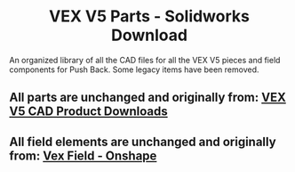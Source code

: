 <h1 align="center">VEX V5 Parts - Solidworks Download</h1>
An organized library of all the CAD files for all the VEX V5 pieces and field components for Push Back. Some legacy items have been removed.

<h2>All parts are unchanged and originally from: <a href="https://www.vexrobotics.com/catalogsearch/result/?q=__empty__&vex_site=cads&vex_m2_vexrobotics_cads%5BrefinementList%5D%5Bproduct_lines%5D%5B0%5D=VEX%20V5">VEX V5 CAD Product Downloads</p></a></h2>
<h2>All field elements are unchanged and originally from: <a href="https://cad.onshape.com/documents/e1a42bc12ad22051687ec934/w/9ecaa3111943d8284467ab1e/e/6a7dd26d7346a51fd2e466a0">Vex Field - Onshape</a></h2>
